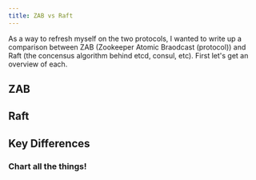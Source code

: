 ```yaml
---
title: ZAB vs Raft
---
```


As a way to refresh myself on the two protocols, I wanted to write up a comparison between ZAB (Zookeeper
Atomic Braodcast (protocol)) and Raft (the concensus algorithm behind etcd, consul, etc). First let's get an
overview of each.

## ZAB

<!--

  - What is a broadcast protocol? Is it a class of algorithms?
  - Is designed as a "primary backup system" (vs paxos which is state-replication). Differnce?
      - There _may_ be some ordering difference

  - Used for leader election.
  - Leader broadcasts all changes to followers.

-->

## Raft

## Key Differences

<!-- TODO: write about what really makes these algorithms different -->

### Chart all the things!

<!-- TODO:
        I think this would be a good place to put a comparison chart of ZAB and Raft with various attributes
        to quickly summarize which ones does what. Maybe even color code it with red/yellow/orange/green to
        get an idea of what may or may not be desirable (although that can be very subjective).
-->
